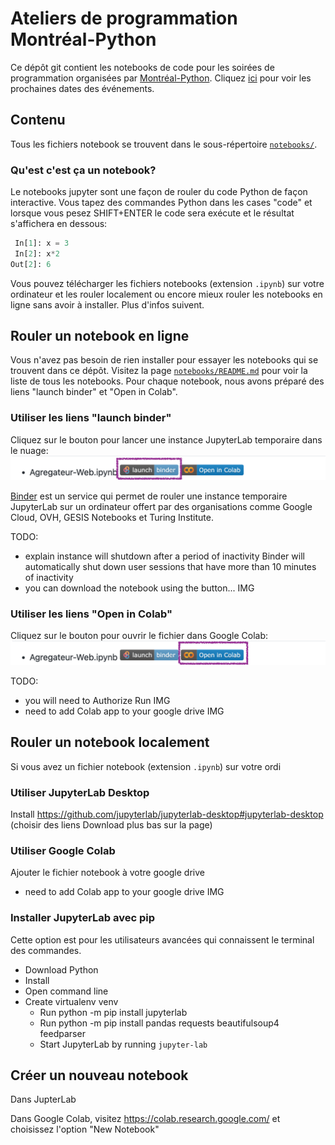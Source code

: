 Ateliers de programmation Montréal-Python
=========================================

Ce dépôt git contient les notebooks de code pour les soirées de programmation
organisées par [Montréal-Python](https://montrealpython.org/en/).
Cliquez [ici](https://www.meetup.com/Montreal-Python/events/) pour voir les prochaines dates des événements.


## Contenu

Tous les fichiers notebook se trouvent dans le sous-répertoire [`notebooks/`](./notebooks/).


### Qu'est c'est ça un notebook?

Le notebooks jupyter sont une façon de rouler du code Python de façon interactive.
Vous tapez des commandes Python dans les cases "code" et lorsque vous pesez SHIFT+ENTER
le code sera exécute et le résultat s'affichera en dessous:

```Python
 In[1]: x = 3
 In[2]: x*2
Out[2]: 6
```

Vous pouvez télécharger les fichiers notebooks (extension `.ipynb`) sur votre ordinateur
et les rouler localement ou encore mieux rouler les notebooks en ligne sans avoir
à installer. Plus d'infos suivent.


## Rouler un notebook en ligne

Vous n'avez pas besoin de rien installer pour essayer les notebooks qui se trouvent
dans ce dépôt. Visitez la page [`notebooks/README.md`](./notebooks/README.md)
pour voir la liste de tous les notebooks. Pour chaque notebook, nous avons 
préparé des liens "launch binder" et "Open in Colab". 

### Utiliser les liens "launch binder"

Cliquez sur le bouton pour lancer une instance JupyterLab temporaire dans le nuage:  
![launch binder button](./assets/launch-binder-button.png)

[Binder](https://mybinder.org/) est un service qui permet de rouler une instance
temporaire JupyterLab sur un ordinateur offert par des organisations comme
Google Cloud, OVH, GESIS Notebooks et Turing Institute.

TODO:
- explain instance will shutdown after a period of inactivity
  Binder will automatically shut down user sessions that have more than 10 minutes of inactivity
- you can download the notebook using the button...
  IMG



### Utiliser les liens "Open in Colab"

Cliquez sur le bouton pour ouvrir le fichier dans Google Colab:  
![launch binder button](./assets/Open-in-Colab-button.png)

TODO:
- you will need to Authorize Run
  IMG
- need to add Colab app to your google drive 
  IMG



## Rouler un notebook localement

Si vous avez un fichier notebook (extension `.ipynb`) sur votre ordi


### Utiliser JupyterLab Desktop

Install 
https://github.com/jupyterlab/jupyterlab-desktop#jupyterlab-desktop
(choisir des liens Download plus bas sur la page)


### Utiliser Google Colab

Ajouter le fichier notebook à votre google drive

- need to add Colab app to your google drive 
  IMG



### Installer JupyterLab avec pip

Cette option est pour les utilisateurs avancées qui connaissent le terminal des commandes.

- Download Python
- Install
- Open command line
- Create virtualenv venv
  - Run python -m pip install jupyterlab
  - Run python -m pip install pandas requests beautifulsoup4 feedparser
  - Start JupyterLab by running `jupyter-lab`





## Créer un nouveau notebook

Dans JupterLab

Dans Google Colab, visitez https://colab.research.google.com/ et choisissez
l'option "New Notebook"




